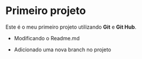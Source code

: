 # Primeiro projeto

Este é o meu primeiro projeto utilizando **Git** e **Git Hub**.

- Modificando o Readme.md

- Adicionado uma nova branch no projeto